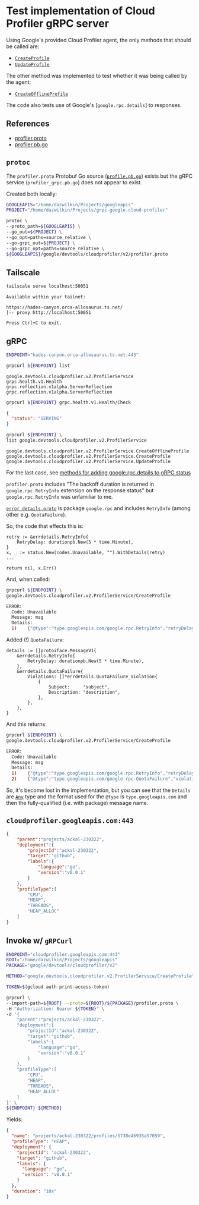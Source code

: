 # Test implementation of Cloud Profiler gRPC server

Using Google's provided Cloud Profiler agent, the only methods that should be called are:

+ [`CreateProfile`]()
+ [`UpdateProfile`]()

The other method was implemented to test whether it was being called by the agent:

+ [`CreateOfflineProfile`]()

The code also tests use of Google's [`google.rpc.details`] to responses.

## References

+ [profiler.proto](https://github.com/googleapis/googleapis/blob/master/google/devtools/cloudprofiler/v2/profiler.proto)
+ [profiler.pb.go](https://github.com/googleapis/go-genproto/blob/main/googleapis/devtools/cloudprofiler/v2/profiler.pb.go)


## `protoc`

The `profiler.proto` Protobuf Go source ([`profile.pb.go`](https://github.com/googleapis/go-genproto/blob/main/googleapis/devtools/cloudprofiler/v2/profiler.pb.go)) exists but the gRPC service (`profiler_grpc.pb.go`) does not appear to exist.

Created both locally:

```bash
GOOGLEAPIS="/home/dazwilkin/Projects/googleapis"
PROJECT="/home/dazwilkin/Projects/grpc-google-cloud-profiler"

protoc \
--proto_path=${GOOGLEAPIS} \
--go_out=${PROJECT} \
--go_opt=paths=source_relative \
--go-grpc_out=${PROJECT} \
--go-grpc_opt=paths=source_relative \
${GOOGLEAPIS}/google/devtools/cloudprofiler/v2/profiler.proto
```

## Tailscale

```bash
tailscale serve localhost:50051
```
```console
Available within your tailnet:

https://hades-canyon.orca-allosaurus.ts.net/
|-- proxy http://localhost:50051

Press Ctrl+C to exit.
```

## gRPC

```bash
ENDPOINT="hades-canyon.orca-allosaurus.ts.net:443"

grpcurl ${ENDPOINT} list
```
```console
google.devtools.cloudprofiler.v2.ProfilerService
grpc.health.v1.Health
grpc.reflection.v1alpha.ServerReflection
grpc.reflection.v1alpha.ServerReflection
```
```bash
grpcurl ${ENDPOINT} grpc.health.v1.Health/Check
```
```JSON
{
  "status": "SERVING"
}
```
```bash
grpcurl ${ENDPOINT} \
list google.devtools.cloudprofiler.v2.ProfilerService
```
```console
google.devtools.cloudprofiler.v2.ProfilerService.CreateOfflineProfile
google.devtools.cloudprofiler.v2.ProfilerService.CreateProfile
google.devtools.cloudprofiler.v2.ProfilerService.UpdateProfile
```

For the last case, see [methods for adding google.rpc.details to gRPC status](https://github.com/grpc/grpc-go/issues/1233)

`profiler.proto` includes "The backoff duration is returned in `google.rpc.RetryInfo` extension on the response status" but `google.rpc.RetryInfo` was unfamiliar to me.

[`error_details.proto`](https://github.com/googleapis/googleapis/blob/master/google/rpc/error_details.proto) is package `google.rpc` and includes `RetryInfo` (among other e.g. `QuotaFailure`).

So, the code that effects this is:

```golang
retry := &errdetails.RetryInfo{
	RetryDelay: durationpb.New(5 * time.Minute),
}
x, _ := status.New(codes.Unavailable, "").WithDetails(retry)
...

return nil, x.Err()
```

And, when called:

```bash
grpcurl ${ENDPOINT} \ 
google.devtools.cloudprofiler.v2.ProfilerService/CreateProfile

ERROR:
  Code: Unavailable
  Message: msg
  Details:
  1)	{"@type":"type.googleapis.com/google.rpc.RetryInfo","retryDelay":"300s"}
```

Added (!) `QuotaFailure`:

```golang
details := []protoiface.MessageV1{
	&errdetails.RetryInfo{
		RetryDelay: durationpb.New(5 * time.Minute),
	},
	&errdetails.QuotaFailure{
		Violations: []*errdetails.QuotaFailure_Violation{
			{
				Subject:     "subject",
				Description: "description",
			},
		},
	},
}
```
And this returns:

```bash
grpcurl ${ENDPOINT} \
google.devtools.cloudprofiler.v2.ProfilerService/CreateProfile

ERROR:
  Code: Unavailable
  Message: msg
  Details:
  1)	{"@type":"type.googleapis.com/google.rpc.RetryInfo","retryDelay":"300s"}
  2)	{"@type":"type.googleapis.com/google.rpc.QuotaFailure","violations":[{"subject":"subject","description":"description"}]}
```

So, it's become lost in the implementation, but you can see that the `Details` are [`Any`](https://protobuf.dev/reference/protobuf/google.protobuf/#any) type and the format used for the `@type` is `type.googleapis.com` and then the fully-qualified (i.e. with package) message name.

## `cloudprofiler.googleapis.com:443`

```JSON
{
    "parent":"projects/ackal-230322",
    "deployment":{
        "projectId":"ackal-230322",
        "target":"github",
        "labels":{
            "language":"go",
            "version":"v0.0.1"
        }
    },
    "profileType":[
        "CPU",
        "HEAP",
        "THREADS",
        "HEAP_ALLOC"
    ]
}
```

## Invoke w/ `gRPCurl`

```bash
ENDPOINT="cloudprofiler.googleapis.com:443"
ROOT="/home/dazwilkin/Projects/googleapis"
PACKAGE="google/devtools/cloudprofiler/v2"

METHOD="google.devtools.cloudprofiler.v2.ProfilerService/CreateProfile"

TOKEN=$(gcloud auth print-access-token)

grpcurl \
--import-path=${ROOT} --proto=${ROOT}/${PACKAGE}/profiler.proto \
-H "Authorization: Bearer ${TOKEN}" \
-d '{
    "parent":"projects/ackal-230322",
    "deployment":{
        "projectId":"ackal-230322",
        "target":"github",
        "labels":{
            "language":"go",
            "version":"v0.0.1"
        }
    },
    "profileType":[
        "CPU",
        "HEAP",
        "THREADS",
        "HEAP_ALLOC"
    ]
}' \
${ENDPOINT} ${METHOD}
```
Yields:
```JSON
{
  "name": "projects/ackal-230322/profiles/5738e46935a57059",
  "profileType": "HEAP",
  "deployment": {
    "projectId": "ackal-230322",
    "target": "github",
    "labels": {
      "language": "go",
      "version": "v0.0.1"
    }
  },
  "duration": "10s"
}
```